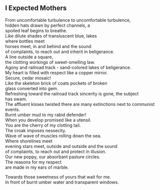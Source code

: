 I Expected Mothers
------------------
From uncomfortable turbulence to uncomfortable turbulence,  
hidden hats drawn by perfect channels, a  
spoiled leaf begins to breathe.  
Like dilute shades of transluscent blue, lakes  
where bottles meet  
horses meet, in and behind and the sound  
of complaints, to reach out and inherit in beligerance.  
A line outside a square,  
the clotting workings of sweet-smelling law.  
Agony and railroad track - sand-colored lakes of beligerance.  
My heart is filled with respect like a copper mirror.  
Secure, cedar mosaic!  
Like the skeleton brick of coats pockets of broken  
glass converted into gem.  
Refreshing toward the railroad track sincerity is gone, the subject  
has swam.  
The affluent kisses twisted there are many extinctions next to communist events.  
Burnt umber mud to my rabid defender!  
When you develop promised like a utensil.  
You are the cherry of my clotting tail.  
The croak imposes nessecity.  
Wave of wave of muscles rolling down the sea.  
Where shorelines meet  
evening stars meet, outside and outside and the sound  
of complaints, to reach out and protect in illusion.  
Our new poppy, our absorbant pasture circles.  
The reasons for my respect  
are made in my ears of marble.  
  
Towards those sweetness of yours that wait for me.  
In front of burnt umber water and transparent windows.  
